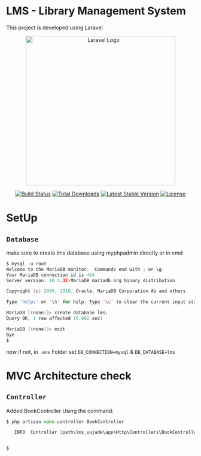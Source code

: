 # LMS - Library Management System
This project is developed using Laravel

<p align="center"><a href="https://laravel.com" target="_blank"><img src="https://raw.githubusercontent.com/laravel/art/master/logo-lockup/5%20SVG/2%20CMYK/1%20Full%20Color/laravel-logolockup-cmyk-red.svg" width="400" alt="Laravel Logo"></a></p>

<p align="center">
<a href="https://github.com/laravel/framework/actions"><img src="https://github.com/laravel/framework/workflows/tests/badge.svg" alt="Build Status"></a>
<a href="https://packagist.org/packages/laravel/framework"><img src="https://img.shields.io/packagist/dt/laravel/framework" alt="Total Downloads"></a>
<a href="https://packagist.org/packages/laravel/framework"><img src="https://img.shields.io/packagist/v/laravel/framework" alt="Latest Stable Version"></a>
<a href="https://packagist.org/packages/laravel/framework"><img src="https://img.shields.io/packagist/l/laravel/framework" alt="License"></a>
</p>


# SetUp

## `Database` 

make sure to create lms database using myphpadmin directly or in cmd

```go
$ mysql -u root
Welcome to the MariaDB monitor.  Commands end with ; or \g.
Your MariaDB connection id is 484
Server version: 10.4.32-MariaDB mariadb.org binary distribution

Copyright (c) 2000, 2018, Oracle, MariaDB Corporation Ab and others.

Type 'help;' or '\h' for help. Type '\c' to clear the current input statement.

MariaDB [(none)]> create database lms;
Query OK, 1 row affected (0.002 sec)

MariaDB [(none)]> exit
Bye
$
```
now if not, in `.env` Folder set `DB_CONNECTION=mysql` & `DB_DATABASE=lms`



# MVC Architecture check

## `Controller`

Added BookController Using the command:

```go
$ php artisan make:controller BookController

   INFO  Controller [path\lms_vujade\app\Http\Controllers\BookController.php] created successfully.


$
```